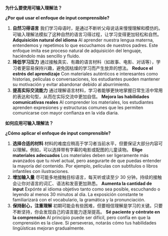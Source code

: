 **为什么要使用可输入理解法？**

**¿Por qué usar el enfoque de input comprensible?**

1. **自然习得语言**
   我们学习母语时，是通过不断听父母说话来慢慢理解和模仿的。可输入理解法模拟了这种自然的语言习得过程，让学习变得更加轻松和自然。
   **Adquisición natural del idioma**
   Al aprender nuestra lengua materna, entendemos y repetimos lo que escuchamos de nuestros padres. Este enfoque imita ese proceso natural de adquisición del lenguaje, haciéndolo más sencillo y fluido.
1. **降低学习压力**
   通过接触真实、有趣的语言材料（如故事、电影、对话等），学习者更容易保持兴趣，避免因枯燥的学习而产生放弃的想法。
   **Reduce el estrés del aprendizaje**
   Con materiales auténticos e interesantes como historias, películas o conversaciones, los estudiantes pueden mantener su motivación y evitar abandonar debido al aburrimiento.
1. **提高实际交流能力**
   通过理解语言材料，学习者能够更快地掌握日常生活中常用的表达和句型，从而在实际交流中更加自信。
   **Mejora las habilidades comunicativas reales**
   Al comprender los materiales, los estudiantes aprenden expresiones y estructuras comunes que les permiten comunicarse con mayor confianza en la vida diaria.

**如何应用可输入理解法？**

**¿Cómo aplicar el enfoque de input comprensible?**

1. **选择合适的材料**
   材料的难度应稍高于学习者当前水平，但要保证大部分内容可以理解。例如，可以选择带有字幕的电影或配图的儿童读物。
   **Elige materiales adecuados**
   Los materiales deben ser ligeramente más avanzados que tu nivel actual, pero asegurarte de que puedas entender la mayoría del contenido. Por ejemplo, películas con subtítulos o libros infantiles con ilustraciones.
1. **增加输入量**
   尽可能多地接触目标语言，每天听或读至少 30 分钟。持续的接触会让你对语言的词汇、语法和发音更加熟悉。
   **Aumenta la cantidad de input**
   Expónte al idioma objetivo tanto como sea posible, escuchando o leyendo al menos 30 minutos al día. La exposición constante te familiarizará con el vocabulario, la gramática y la pronunciación.
1. **保持耐心，注重理解**
   初期可能会有些困难，但要相信理解是学习的关键。只要不断坚持，你会发现自己的语言能力逐渐提高。
   **Sé paciente y céntrate en la comprensión**
   Al principio puede ser difícil, pero confía en que la comprensión es la clave. Si perseveras, notarás cómo tus habilidades lingüísticas mejoran gradualmente.
